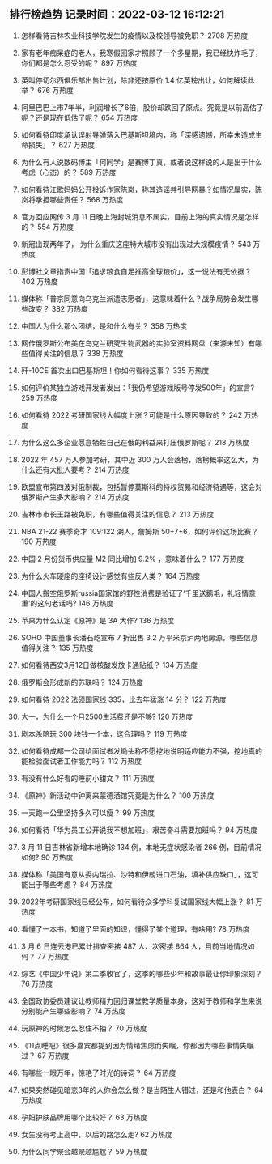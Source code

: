 
## 排行榜趋势 记录时间：2022-03-12 16:12:21
  
  1. 怎样看待吉林农业科技学院发生的疫情以及校领导被免职？ 2708 万热度
    
  2. 家有老年痴呆症的老人，我寒假回家才照顾了一个多星期，我已经快炸毛了，你们都是怎么忍受的呢？ 897 万热度
    
  3. 英叫停切尔西俱乐部出售计划，除非还按原价 1.4 亿英镑出让，如何解读此举？ 676 万热度
    
  4. 阿里巴巴上市7年半，利润增长了6倍，股价却跌回了原点。究竟是以前高估了呢？还是现在低估了呢？ 654 万热度
    
  5. 如何看待印度承认误射导弹落入巴基斯坦境内，称「深感遗憾，所幸未造成生命损失」？ 627 万热度
    
  6. 为什么有人说数码博主「何同学」是赛博丁真，或者说这样说的人是出于什么考虑（心态）的？ 589 万热度
    
  7. 如何看待江歌妈妈公开投诉作家陈岚，称其造谣并引导网暴？如情况属实，陈岚将承担哪些责任？ 568 万热度
    
  8. 官方回应网传 3 月 11 日晚上海封城消息不属实，目前上海的真实情况是怎样的？ 554 万热度
    
  9. 新冠出现两年了， 为什么重庆这座特大城市没有出现过大规模疫情？ 543 万热度
    
  10. 彭博社文章指责中国「追求粮食自足推高全球粮价」，这一说法有无依据？ 402 万热度
    
  11. 媒体称「普京同意向乌克兰派遣志愿者」，这意味着什么？战争局势会发生哪些改变？ 382 万热度
    
  12. 中国人为什么那么团结，是和什么有关？ 358 万热度
    
  13. 网传俄罗斯公布美在乌克兰研究生物武器的实验室资料网盘（来源未知）有哪些值得关注的信息？ 338 万热度
    
  14. 歼-10CE 首次出口巴基斯坦！你如何看待这事？ 335 万热度
    
  15. 如何评价某独立游戏开发者发出：「我仍希望游戏版号停发500年」的宣言? 259 万热度
    
  16. 如何看待 2022 考研国家线大幅度上涨？可能是什么原因导致的？ 242 万热度
    
  17. 为什么这么多企业愿意牺牲自己在俄的利益来打压俄罗斯呢？ 218 万热度
    
  18. 2022 年 457 万人参加考研，其中近 300 万人会落榜，落榜概率这么大，为什么还有大批人要考？ 214 万热度
    
  19. 欧盟宣布第四波对俄制裁，包括暂停莫斯科的特权贸易和经济待遇等，这会对俄罗斯产生多大影响？ 214 万热度
    
  20. 吉林市市长王路被免职，有哪些值得关注的信息？ 213 万热度
    
  21. NBA 21-22 赛季奇才 109:122 湖人，詹姆斯 50+7+6，如何评价这场比赛？ 190 万热度
    
  22. 中国 2 月份货币供应量 M2 同比增加 9.2% ，意味着什么？ 177 万热度
    
  23. 为什么火车硬座的座椅设计感觉有些反人类？ 164 万热度
    
  24. 中国人搬空俄罗斯russia国家馆的野性消费是验证了‘千里送鹅毛，礼轻情意重’的这句老话吗? 146 万热度
    
  25. 苹果为什么认定《原神》是 3A 大作? 136 万热度
    
  26. SOHO 中国董事长潘石屹宣布 7 折出售 3.2 万平米京沪两地房源，哪些信息值得关注？ 135 万热度
    
  27. 如何看待西安3月12日做核酸发放卡通贴纸？ 134 万热度
    
  28. 俄罗斯会形成新的苏联吗？ 124 万热度
    
  29. 如何看待 2022 法硕国家线 335，比去年猛涨 14 分？ 122 万热度
    
  30. 大一，为什么一个月2500生活费还是不够? 120 万热度
    
  31. 剧本杀陪玩 300 块钱一个本，这合理吗？ 119 万热度
    
  32. 如何看待成都一公司给面试者发锄头称不愿挖地说明适应能力不强，挖地真的能检验面试者工作能力吗？ 112 万热度
    
  33. 有没有什么好看的睡前小甜文？ 111 万热度
    
  34. 《原神》新活动中钟离来蒙德酒馆究竟是为什么？ 100 万热度
    
  35. 一天跑一公里坚持多久可以瘦？ 99 万热度
    
  36. 如何看待「华为员工公开说我不想加班」，艰苦奋斗需要加班吗？ 94 万热度
    
  37. 3 月 11 日吉林省新增本地确诊 134 例，本地无症状感染者 266 例，目前情况如何? 90 万热度
    
  38. 媒体称「美国有意从委内瑞拉、沙特和伊朗进口石油，填补供应缺口」，这可能出于哪些考虑？ 84 万热度
    
  39. 2022年考研国家线已经公布，如何看待众多学科复试国家线大幅上涨？ 81 万热度
    
  40. 看懂了一本书，知道了里面的知识，懂得了某个道理，有啥用? 78 万热度
    
  41. 3 月 6 日连云港已累计排查密接 487 人、次密接 864 人，目前当地情况如何？ 77 万热度
    
  42. 综艺《中国少年说》第二季收官了，这季的哪些少年和故事最让你印象深刻？ 76 万热度
    
  43. 全国政协委员建议让教师精力回归课堂教学质量本身，这对于教师和学生来说分别能产生哪些影响？ 74 万热度
    
  44. 玩原神的时候怎么忍住不抽？ 70 万热度
    
  45. 《11点睡吧》很多嘉宾都提到因为情绪焦虑而失眠，你都因为哪些事情失眠过？ 67 万热度
    
  46. 有哪些一眼万年，惊艳了时光的诗词？ 64 万热度
    
  47. 如果突然碰见暗恋3年的人你会怎么做？是当陌生人错过，还是和他表白？ 64 万热度
    
  48. 孕妇护肤品牌用哪个比较好？ 63 万热度
    
  49. 女生没有考上高中，以后的路怎么走? 62 万热度
    
  50. 为什么同学聚会越聚越尴尬？ 59 万热度
    